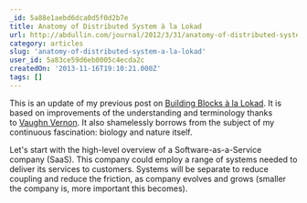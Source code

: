 ```yaml
---
_id: 5a88e1aebd6dca0d5f0d2b7e
title: Anatomy of Distributed System à la Lokad
url: http://abdullin.com/journal/2012/3/31/anatomy-of-distributed-system-a-la-lokad.html
category: articles
slug: 'anatomy-of-distributed-system-a-la-lokad'
user_id: 5a83ce59d6eb0005c4ecda2c
createdOn: '2013-11-16T19:10:21.000Z'
tags: []
---
```


This is an update of my previous post on <a href="http://abdullin.com/journal/2012/3/9/building-blocks-in-cqrs-world-a-la-lokad.html">Building Blocks à la Lokad</a>. It is based on improvements of the understanding and terminology thanks to <a href="http://vaughnvernon.co/">Vaughn Vernon</a>. It also shamelessly borrows from the subject of my continuous fascination: biology and nature itself.

Let's start with the high-level overview of a Software-as-a-Service company (SaaS). This company could employ a range of systems needed to deliver its services to customers. Systems will be separate to reduce coupling and reduce the friction, as company evolves and grows (smaller the company is, more important this becomes).

